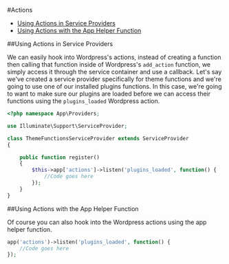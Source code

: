 #Actions

- [Using Actions in Service Providers](#actions-in-service-providers)
- [Using Actions with the App Helper Function](#actions-with-app-helper-function)

<a name="actions-in-service-providers"></a>
##Using Actions in Service Providers

We can easily hook into Wordpress's actions, instead of creating a function then calling that function inside of Wordpress's 
`add_action` function, we simply access it through the service container and use a callback. Let's say we've created a service 
provider specifically for theme functions and we're going to use one of our installed plugins functions. In this case, we're 
going to want to make sure our plugins are loaded before we can access their functions using the `plugins_loaded` Wordpress 
action.

```php
<?php namespace App\Providers;

use Illuminate\Support\ServiceProvider;

class ThemeFunctionsServiceProvider extends ServiceProvider
{

    public function register()
    {
        $this->app['actions']->listen('plugins_loaded', function() {
            //Code goes here
        });
    }
}
```

<a name="actions-with-app-helper-function"></a>
##Using Actions with the App Helper Function

Of course you can also hook into the Wordpress actions using the app helper function.

```php
app('actions')->listen('plugins_loaded', function() {
    //Code goes here
});
```
